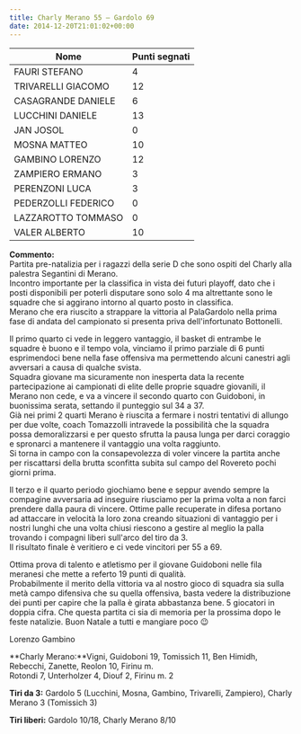```yaml
---
title: Charly Merano 55 – Gardolo 69
date: 2014-12-20T21:01:02+00:00
---
```

| **Nome** | **Punti segnati** |
| -------- | ----------------- |
| FAURI STEFANO | 4 |
| TRIVARELLI GIACOMO | 12 |
| CASAGRANDE DANIELE | 6 |
| LUCCHINI DANIELE | 13 |
| JAN JOSOL | 0 |
| MOSNA MATTEO | 10 |
| GAMBINO LORENZO | 12 |
| ZAMPIERO ERMANO | 3 |
| PERENZONI LUCA | 3 |
| PEDERZOLLI FEDERICO | 0 |
| LAZZAROTTO TOMMASO | 0 |
| VALER ALBERTO | 10 |

**Commento:**  
Partita pre-natalizia per i ragazzi della serie D che sono ospiti del Charly alla palestra Segantini di Merano.  
Incontro importante per la classifica in vista dei futuri playoff, dato che i posti disponibili per poterli disputare sono solo 4 ma altrettante sono le squadre che si aggirano intorno al quarto posto in classifica.  
Merano che era riuscito a strappare la vittoria al PalaGardolo nella prima fase di andata del campionato si presenta priva dell'infortunato Bottonelli.

Il primo quarto ci vede in leggero vantaggio, il basket di entrambe le squadre è buono e il tempo vola, vinciamo il primo parziale di 6 punti esprimendoci bene nella fase offensiva ma permettendo alcuni canestri agli avversari a causa di qualche svista.  
Squadra giovane ma sicuramente non inesperta data la recente partecipazione ai campionati di elite delle proprie squadre giovanili, il Merano non cede, e va a vincere il secondo quarto con Guidoboni, in buonissima serata, settando il punteggio sul 34 a 37.  
Già nei primi 2 quarti Merano è riuscita a fermare i nostri tentativi di allungo per due volte, coach Tomazzolli intravede la possibilità che la squadra possa demoralizzarsi e per questo sfrutta la pausa lunga per darci coraggio e spronarci a mantenere il vantaggio una volta raggiunto.  
Si torna in campo con la consapevolezza di voler vincere la partita anche per riscattarsi della brutta sconfitta subita sul campo del Rovereto pochi giorni prima.

Il terzo e il quarto periodo giochiamo bene e seppur avendo sempre la compagine avversaria ad inseguire riusciamo per la prima volta a non farci prendere dalla paura di vincere. Ottime palle recuperate in difesa portano ad attaccare in velocità la loro zona creando situazioni di vantaggio per i nostri lunghi che una volta chiusi riescono a gestire al meglio la palla trovando i compagni liberi sull'arco del tiro da 3.  
Il risultato finale è veritiero e ci vede vincitori per 55 a 69.

Ottima prova di talento e atletismo per il giovane Guidoboni nelle fila meranesi che mette a referto 19 punti di qualità.  
Probabilmente il merito della vittoria va al nostro gioco di squadra sia sulla metà campo difensiva che su quella offensiva, basta vedere la distribuzione dei punti per capire che la palla è girata abbastanza bene. 5 giocatori in doppia cifra. Che questa partita ci sia di memoria per la prossima dopo le feste natalizie. Buon Natale a tutti e mangiare poco 😉

Lorenzo Gambino

**Charly Merano:**Vigni, Guidoboni 19, Tomissich 11, Ben Himidh, Rebecchi, Zanette, Reolon 10, Firinu m.  
Rotondi 7, Unterholzer 4, Diouf 2, Firinu m. 2

**Tiri da 3:** Gardolo 5 (Lucchini, Mosna, Gambino, Trivarelli, Zampiero), Charly Merano 3 (Tomissich 3)

**Tiri liberi:** Gardolo 10/18, Charly Merano 8/10